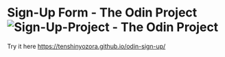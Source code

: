 # Sign-Up Form - The Odin Project![Sign-Up-Project - The Odin Project](https://github.com/TenshinYozora/odin-sign-up/assets/132985775/ffbf72e3-0d09-410a-8864-c878e1fa17cb)

Try it here https://tenshinyozora.github.io/odin-sign-up/
